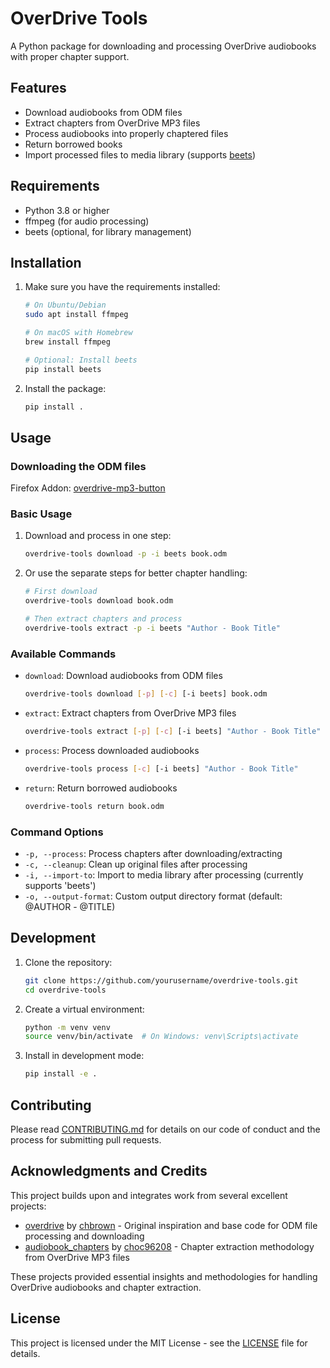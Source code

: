 # OverDrive Tools

A Python package for downloading and processing OverDrive audiobooks with proper chapter support.

## Features

- Download audiobooks from ODM files
- Extract chapters from OverDrive MP3 files
- Process audiobooks into properly chaptered files
- Return borrowed books
- Import processed files to media library (supports [beets](https://github.com/Neurrone/beets-audible))

## Requirements

- Python 3.8 or higher
- ffmpeg (for audio processing)
- beets (optional, for library management)

## Installation

1. Make sure you have the requirements installed:
   ```bash
   # On Ubuntu/Debian
   sudo apt install ffmpeg

   # On macOS with Homebrew
   brew install ffmpeg

   # Optional: Install beets
   pip install beets
   ```

2. Install the package:
   ```bash
   pip install .
   ```

## Usage

### Downloading the ODM files
Firefox Addon: [overdrive-mp3-button](https://github.com/bemehiser/overdrive-mp3-button)

### Basic Usage

1. Download and process in one step:
   ```bash
   overdrive-tools download -p -i beets book.odm
   ```

2. Or use the separate steps for better chapter handling:
   ```bash
   # First download
   overdrive-tools download book.odm

   # Then extract chapters and process
   overdrive-tools extract -p -i beets "Author - Book Title"
   ```

### Available Commands

- `download`: Download audiobooks from ODM files
  ```bash
  overdrive-tools download [-p] [-c] [-i beets] book.odm
  ```

- `extract`: Extract chapters from OverDrive MP3 files
  ```bash
  overdrive-tools extract [-p] [-c] [-i beets] "Author - Book Title"
  ```

- `process`: Process downloaded audiobooks
  ```bash
  overdrive-tools process [-c] [-i beets] "Author - Book Title"
  ```

- `return`: Return borrowed audiobooks
  ```bash
  overdrive-tools return book.odm
  ```

### Command Options

- `-p, --process`: Process chapters after downloading/extracting
- `-c, --cleanup`: Clean up original files after processing
- `-i, --import-to`: Import to media library after processing (currently supports 'beets')
- `-o, --output-format`: Custom output directory format (default: @AUTHOR - @TITLE)

## Development

1. Clone the repository:
   ```bash
   git clone https://github.com/yourusername/overdrive-tools.git
   cd overdrive-tools
   ```

2. Create a virtual environment:
   ```bash
   python -m venv venv
   source venv/bin/activate  # On Windows: venv\Scripts\activate
   ```

3. Install in development mode:
   ```bash
   pip install -e .
   ```

## Contributing

Please read [CONTRIBUTING.md](CONTRIBUTING.md) for details on our code of conduct and the process for submitting pull requests.

## Acknowledgments and Credits

This project builds upon and integrates work from several excellent projects:

- [overdrive](https://github.com/chbrown/overdrive) by [chbrown](https://github.com/chbrown) - Original inspiration and base code for ODM file processing and downloading
- [audiobook_chapters](https://github.com/choc96208/audiobook_chapters) by [choc96208](https://github.com/choc96208) - Chapter extraction methodology from OverDrive MP3 files

These projects provided essential insights and methodologies for handling OverDrive audiobooks and chapter extraction.

## License

This project is licensed under the MIT License - see the [LICENSE](LICENSE) file for details.
